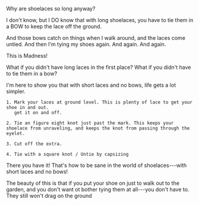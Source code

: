 Why are shoelaces so long anyway?

I don't know, but I DO know that with long shoelaces, you have to tie them in a BOW to
keep the lace off the ground.

And those bows catch on things when I walk around, and the laces come untied.
And then I'm tying my shoes again. And again. And again.

This is Madness!

What if you didn't have long laces in the first place?
What if you didn't have to tie them in a bow?

I'm here to show you that with short laces and no bows, life gets a lot simpler.

    1. Mark your laces at ground level. This is plenty of lace to get your shoe in and out.
       get it on and off.

    2. Tie an figure eight knot just past the mark. This keeps your shoelace from unraveling, and keeps the knot from passing through the eyelet.

    3. Cut off the extra.

    4. Tie with a square knot / Untie by capsizing

There you have it! That's how to be sane in the world of shoelaces---with short laces
and no bows!

The beauty of this is that if you put your shoe on just to walk out to the garden, and you don't want ot bother tying them at all---you don't have to. They still won't drag on the ground
